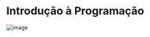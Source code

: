 # Introdução à Programação
![image](https://img.shields.io/badge/Go-00ADD8?style=for-the-badge&logo=go&logoColor=white)
